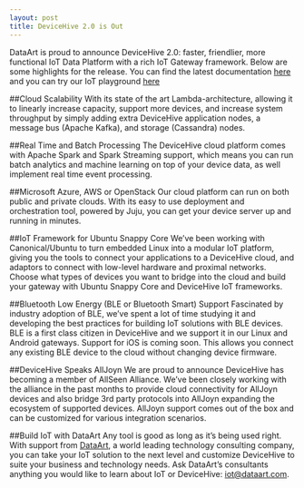 ```yaml
---
layout: post
title: DeviceHive 2.0 is Out
---
```

DataArt is proud to announce DeviceHive 2.0: faster, friendlier, more functional IoT Data Platform with a rich IoT Gateway framework. Below are some highlights for the release. You can find the latest documentation [here](http://docs.devicehive.com/) and you can try our IoT playground [here](http://playground.devicehive.com/)

##Cloud Scalability
With its state of the art Lambda-architecture, allowing it to linearly increase capacity, support more devices, and increase system throughput by simply adding extra DeviceHive application nodes, a message bus (Apache Kafka), and storage (Cassandra) nodes.

##Real Time and Batch Processing
The DeviceHive cloud platform comes with Apache Spark and Spark Streaming support, which means you can run batch analytics and machine learning on top of your device data, as well implement real time event processing.

##Microsoft Azure, AWS or OpenStack
Our cloud platform can run on both public and private clouds. With its easy to use deployment and orchestration tool, powered by Juju, you can get your device server up and running in minutes.

##IoT Framework for Ubuntu Snappy Core
We’ve been working with Canonical/Ubuntu to turn embedded Linux into a modular IoT platform, giving you the tools to connect your applications to a DeviceHive cloud, and adaptors to connect with low-level hardware and proximal networks. Choose what types of devices you want to bridge into the cloud and build your gateway with Ubuntu Snappy Core and DeviceHive IoT frameworks.

##Bluetooth Low Energy (BLE or Bluetooth Smart) Support
Fascinated by industry adoption of BLE, we’ve spent a lot of time studying it and developing the best practices for building IoT solutions with BLE devices. BLE is a first class citizen in DeviceHive and we support it in our Linux and Android gateways. Support for iOS is coming soon. This allows you connect any existing BLE device to the cloud without changing device firmware.

##DeviceHive Speaks AllJoyn
We are proud to announce DeviceHive has becoming a member of AllSeen Alliance. We’ve been closely working with the alliance in the past months to provide cloud connectivity for AllJoyn devices and also bridge 3rd party protocols into AllJoyn expanding the ecosystem of supported devices. AllJoyn support comes out of the box and can be customized for various integration scenarios.

##Build IoT with DataArt
Any tool is good as long as it’s being used right. With support from [DataArt](http://dataart.com), a world leading technology consulting company, you can take your IoT solution to the next level and customize DeviceHive to suite your business and technology needs. Ask DataArt’s consultants anything you would like to learn about IoT or DeviceHive: iot@dataart.com.